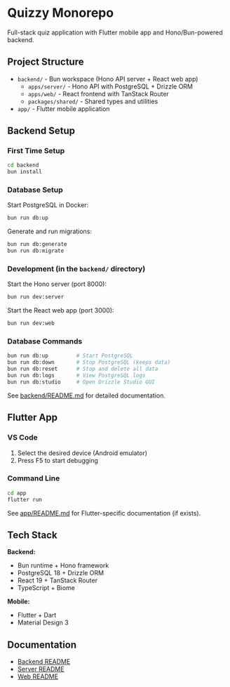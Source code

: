 # Quizzy Monorepo

Full-stack quiz application with Flutter mobile app and Hono/Bun-powered backend.

## Project Structure

- `backend/` - Bun workspace (Hono API server + React web app)
  - `apps/server/` - Hono API with PostgreSQL + Drizzle ORM
  - `apps/web/` - React frontend with TanStack Router
  - `packages/shared/` - Shared types and utilities
- `app/` - Flutter mobile application

## Backend Setup

### First Time Setup

```bash
cd backend
bun install
```

### Database Setup

Start PostgreSQL in Docker:

```bash
bun run db:up
```

Generate and run migrations:

```bash
bun run db:generate
bun run db:migrate
```

### Development (in the `backend/` directory)

Start the Hono server (port 8000):

```bash
bun run dev:server
```

Start the React web app (port 3000):

```bash
bun run dev:web
```

### Database Commands

```bash
bun run db:up         # Start PostgreSQL
bun run db:down       # Stop PostgreSQL (keeps data)
bun run db:reset      # Stop and delete all data
bun run db:logs       # View PostgreSQL logs
bun run db:studio     # Open Drizzle Studio GUI
```

See [backend/README.md](backend/README.md) for detailed documentation.

## Flutter App

### VS Code

1. Select the desired device (Android emulator)
2. Press F5 to start debugging

### Command Line

```bash
cd app
flutter run
```

See [app/README.md](app/README.md) for Flutter-specific documentation (if exists).

## Tech Stack

**Backend:**
- Bun runtime + Hono framework
- PostgreSQL 18 + Drizzle ORM
- React 19 + TanStack Router
- TypeScript + Biome

**Mobile:**
- Flutter + Dart
- Material Design 3

## Documentation

- [Backend README](backend/README.md)
- [Server README](backend/apps/server/README.md)
- [Web README](backend/apps/web/README.md)